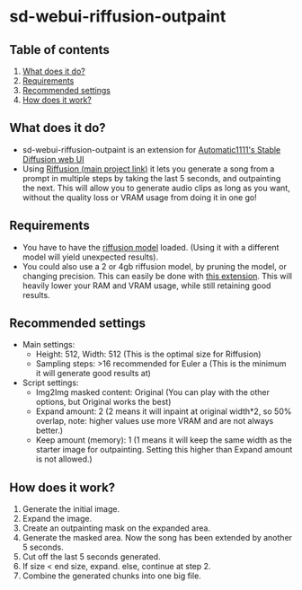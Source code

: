 # sd-webui-riffusion-outpaint
## Table of contents
1. [What does it do?](#what-does-it-do)
2. [Requirements](#requirements)
3. [Recommended settings](#recommended-settings)
4. [How does it work?](#how-does-it-work)

## What does it do?
* sd-webui-riffusion-outpaint is an extension for
[Automatic1111's Stable Diffusion web UI](https://github.com/AUTOMATIC1111/stable-diffusion-webui)
* Using [Riffusion (main project link)](https://github.com/riffusion/riffusion) it lets you generate a song from a
prompt in multiple steps by taking the last 5 seconds, and outpainting the next. This will allow you to generate audio
clips as long as you want, without the quality loss or VRAM usage from doing it in one go!

## Requirements
* You have to have the [riffusion model](https://huggingface.co/riffusion/riffusion-model-v1) loaded. (Using it with a
different model will yield unexpected results).
* You could also use a 2 or 4gb riffusion model, by pruning the model, or changing precision. This can easily be done
with [this extension](https://github.com/Akegarasu/sd-webui-model-converter). This will heavily lower your RAM and VRAM
usage, while still retaining good results.

## Recommended settings
* Main settings:
  * Height: 512, Width: 512 (This is the optimal size for Riffusion)
  * Sampling steps: >16 recommended for Euler a (This is the minimum it will generate good results at)
* Script settings:
  * Img2Img masked content: Original (You can play with the other options, but Original works the best)
  * Expand amount: 2 (2 means it will inpaint at original width*2, so 50% overlap, note: higher values use more VRAM and
  are not always better.)
  * Keep amount (memory): 1 (1 means it will keep the same width as the starter image for outpainting. Setting this
  higher than Expand amount is not allowed.)

## How does it work?
1. Generate the initial image.
2. Expand the image.
3. Create an outpainting mask on the expanded area.
4. Generate the masked area. Now the song has been extended by another 5 seconds.
5. Cut off the last 5 seconds generated.
6. If size < end size, expand. else, continue at step 2.
7. Combine the generated chunks into one big file.